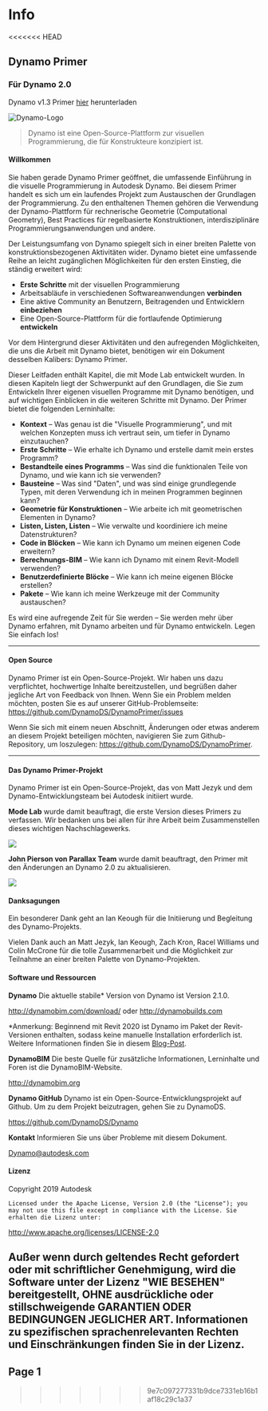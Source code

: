 # Info

<<<<<<< HEAD

## Dynamo Primer

### Für Dynamo 2.0

Dynamo v1.3 Primer [hier](http://primer.dynamobim.org/en/Appendix/DynamoPrimer-Print1\_3.pdf) herunterladen

![Dynamo-Logo](.gitbook/assets/dynamo\_logo\_dark-trim.jpg)

> Dynamo ist eine Open-Source-Plattform zur visuellen Programmierung, die für Konstrukteure konzipiert ist.

#### Willkommen

Sie haben gerade Dynamo Primer geöffnet, die umfassende Einführung in die visuelle Programmierung in Autodesk Dynamo. Bei diesem Primer handelt es sich um ein laufendes Projekt zum Austauschen der Grundlagen der Programmierung. Zu den enthaltenen Themen gehören die Verwendung der Dynamo-Plattform für rechnerische Geometrie (Computational Geometry), Best Practices für regelbasierte Konstruktionen, interdisziplinäre Programmierungsanwendungen und andere.

Der Leistungsumfang von Dynamo spiegelt sich in einer breiten Palette von konstruktionsbezogenen Aktivitäten wider. Dynamo bietet eine umfassende Reihe an leicht zugänglichen Möglichkeiten für den ersten Einstieg, die ständig erweitert wird:

* **Erste Schritte** mit der visuellen Programmierung
* Arbeitsabläufe in verschiedenen Softwareanwendungen **verbinden**
* Eine aktive Community an Benutzern, Beitragenden und Entwicklern **einbeziehen**
* Eine Open-Source-Plattform für die fortlaufende Optimierung **entwickeln**

Vor dem Hintergrund dieser Aktivitäten und den aufregenden Möglichkeiten, die uns die Arbeit mit Dynamo bietet, benötigen wir ein Dokument desselben Kalibers: Dynamo Primer.

Dieser Leitfaden enthält Kapitel, die mit Mode Lab entwickelt wurden. In diesen Kapiteln liegt der Schwerpunkt auf den Grundlagen, die Sie zum Entwickeln Ihrer eigenen visuellen Programme mit Dynamo benötigen, und auf wichtigen Einblicken in die weiteren Schritte mit Dynamo. Der Primer bietet die folgenden Lerninhalte:

* **Kontext** – Was genau ist die "Visuelle Programmierung", und mit welchen Konzepten muss ich vertraut sein, um tiefer in Dynamo einzutauchen?
* **Erste Schritte** – Wie erhalte ich Dynamo und erstelle damit mein erstes Programm?
* **Bestandteile eines Programms** – Was sind die funktionalen Teile von Dynamo, und wie kann ich sie verwenden?
* **Bausteine** – Was sind "Daten", und was sind einige grundlegende Typen, mit deren Verwendung ich in meinen Programmen beginnen kann?
* **Geometrie für Konstruktionen** – Wie arbeite ich mit geometrischen Elementen in Dynamo?
* **Listen, Listen, Listen** – Wie verwalte und koordiniere ich meine Datenstrukturen?
* **Code in Blöcken** – Wie kann ich Dynamo um meinen eigenen Code erweitern?
* **Berechnungs-BIM** – Wie kann ich Dynamo mit einem Revit-Modell verwenden?
* **Benutzerdefinierte Blöcke** – Wie kann ich meine eigenen Blöcke erstellen?
* **Pakete** – Wie kann ich meine Werkzeuge mit der Community austauschen?

Es wird eine aufregende Zeit für Sie werden – Sie werden mehr über Dynamo erfahren, mit Dynamo arbeiten und für Dynamo entwickeln. Legen Sie einfach los!

***

#### Open Source

Dynamo Primer ist ein Open-Source-Projekt. Wir haben uns dazu verpflichtet, hochwertige Inhalte bereitzustellen, und begrüßen daher jegliche Art von Feedback von Ihnen. Wenn Sie ein Problem melden möchten, posten Sie es auf unserer GitHub-Problemseite: https://github.com/DynamoDS/DynamoPrimer/issues

Wenn Sie sich mit einem neuen Abschnitt, Änderungen oder etwas anderem an diesem Projekt beteiligen möchten, navigieren Sie zum Github-Repository, um loszulegen: https://github.com/DynamoDS/DynamoPrimer.

***

#### Das Dynamo Primer-Projekt

Dynamo Primer ist ein Open-Source-Projekt, das von Matt Jezyk und dem Dynamo-Entwicklungsteam bei Autodesk initiiert wurde.

**Mode Lab** wurde damit beauftragt, die erste Version dieses Primers zu verfassen. Wir bedanken uns bei allen für ihre Arbeit beim Zusammenstellen dieses wichtigen Nachschlagewerks.

[![](.gitbook/assets/MODELAB\_Logo.png)](http://modelab.is)

**John Pierson von Parallax Team** wurde damit beauftragt, den Primer mit den Änderungen an Dynamo 2.0 zu aktualisieren.

[![](.gitbook/assets/PRLX\_Logo.jpg)](http://www.parallaxteam.com)

#### Danksagungen

Ein besonderer Dank geht an Ian Keough für die Initiierung und Begleitung des Dynamo-Projekts.

Vielen Dank auch an Matt Jezyk, Ian Keough, Zach Kron, Racel Williams und Colin McCrone für die tolle Zusammenarbeit und die Möglichkeit zur Teilnahme an einer breiten Palette von Dynamo-Projekten.

#### Software und Ressourcen

**Dynamo** Die aktuelle stabile\* Version von Dynamo ist Version 2.1.0.

http://dynamobim.com/download/ oder http://dynamobuilds.com

\*Anmerkung: Beginnend mit Revit 2020 ist Dynamo im Paket der Revit-Versionen enthalten, sodass keine manuelle Installation erforderlich ist. Weitere Informationen finden Sie in diesem [Blog-Post](https://dynamobim.org/dynamo-core-2-1-release/).

**DynamoBIM** Die beste Quelle für zusätzliche Informationen, Lerninhalte und Foren ist die DynamoBIM-Website.

http://dynamobim.org

**Dynamo GitHub** Dynamo ist ein Open-Source-Entwicklungsprojekt auf Github. Um zu dem Projekt beizutragen, gehen Sie zu DynamoDS.

https://github.com/DynamoDS/Dynamo

**Kontakt** Informieren Sie uns über Probleme mit diesem Dokument.

Dynamo@autodesk.com

#### Lizenz

Copyright 2019 Autodesk

```
Licensed under the Apache License, Version 2.0 (the "License"); you may not use this file except in compliance with the License. Sie erhalten die Lizenz unter:
```

http://www.apache.org/licenses/LICENSE-2.0

## Außer wenn durch geltendes Recht gefordert oder mit schriftlicher Genehmigung, wird die Software unter der Lizenz "WIE BESEHEN" bereitgestellt, OHNE ausdrückliche oder stillschweigende GARANTIEN ODER BEDINGUNGEN JEGLICHER ART. Informationen zu spezifischen sprachenrelevanten Rechten und Einschränkungen finden Sie in der Lizenz.

## Page 1

> > > > > > > 9e7c097277331b9dce7331eb16b1af18c29c1a37
